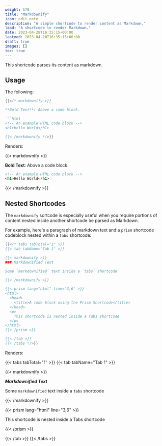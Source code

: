 ```yaml
---
weight: 570
title: "Markdownify"
icon: edit_note
description: "A simple shortcode to render content as Markdown."
lead: "A shortcode to render Markdown."
date: 2023-04-28T16:35:15+00:00
lastmod: 2023-04-28T16:35:15+00:00
draft: true
images: []
toc: true
---
```


This shortcode parses its content as markdown.

## Usage

The following:

```go
{{</* markdownify >}}

**Bold Text**: Above a code block.

```html
<!-- An example HTML code block -->
<h1>Hello World</h1>

{{< /markdownify */>}}
```
Renders:

{{< markdownify >}}

**Bold Text**: Above a code block.

```html
<!-- An example HTML code block -->
<h1>Hello World</h1>
```

{{< /markdownify >}}

## Nested Shortcodes

The `markdownify` sortcode is especially useful when you require portions of content nested inside another shortcode be parsed as Markdown.

For example, here's a paragraph of markdown text and a `prism` shortcode codeblock nested within a `tabs` shortcode:

```go
{{</* tabs tabTotal="1" >}}
{{< tab tabName="Tab 1" >}}

{{< markdownify >}}
### Markdownified Text

Some `markdownified` text inside a `tabs` shortcode

{{< /markdownify >}}

{{< prism lang="html" line="3,6" >}}
<html>
  <head>
    <title>A code block using the Prism Shortcode</title>
  </head>
  <p>
    This shortcode is nested inside a Tabs shortcode
  </p>
</html>
{{< /prism >}}

{{< /tab >}}
{{< /tabs */>}}
```

Renders:

{{< tabs tabTotal="1" >}}
{{< tab tabName="Tab 1" >}}

{{< markdownify >}}

***Markdownified Text***

Some `markdownified` text inside a `tabs` shortcode

{{< /markdownify >}}

{{< prism lang="html" line="3,6" >}}
<html>
  <head>
    <title>A code block using the Prism Shortcode</title>
  </head>
  <p>
    This shortcode is nested inside a Tabs shortcode
  </p>
</html>
{{< /prism >}}

{{< /tab >}}
{{< /tabs >}}